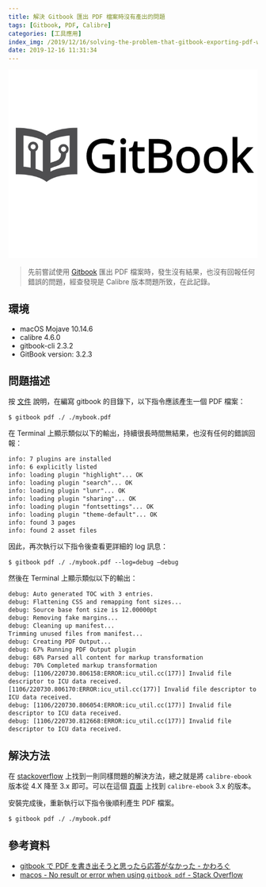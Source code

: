 ```yaml
---
title: 解決 Gitbook 匯出 PDF 檔案時沒有產出的問題
tags: [Gitbook, PDF, Calibre]
categories: [工具應用]
index_img: /2019/12/16/solving-the-problem-that-gitbook-exporting-pdf-without-results/cover.png
date: 2019-12-16 11:31:34
---
```


![cover](/2019/12/16/solving-the-problem-that-gitbook-exporting-pdf-without-results/cover.png)

> 先前嘗試使用 [Gitbook](https://github.com/GitbookIO/gitbook) 匯出 PDF 檔案時，發生沒有結果，也沒有回報任何錯誤的問題，經查發現是 Calibre 版本問題所致，在此記錄。

<!-- more -->

## 環境

- macOS Mojave 10.14.6
- calibre 4.6.0
- gitbook-cli 2.3.2
- GitBook version: 3.2.3

## 問題描述

按 [文件](https://github.com/GitbookIO/gitbook/blob/master/docs/ebook.md) 說明，在編寫 gitbook 的目錄下，以下指令應該產生一個 PDF 檔案：

```
$ gitbook pdf ./ ./mybook.pdf
```

在 Terminal 上顯示類似以下的輸出，持續很長時間無結果，也沒有任何的錯誤回報：

```
info: 7 plugins are installed
info: 6 explicitly listed
info: loading plugin "highlight"... OK
info: loading plugin "search"... OK
info: loading plugin "lunr"... OK
info: loading plugin "sharing"... OK
info: loading plugin "fontsettings"... OK
info: loading plugin "theme-default"... OK
info: found 3 pages
info: found 2 asset files
```

因此，再次執行以下指令後查看更詳細的 log 訊息：

```
$ gitbook pdf ./ ./mybook.pdf --log=debug —debug
```

然後在 Terminal 上顯示類似以下的輸出：

```
debug: Auto generated TOC with 3 entries.
debug: Flattening CSS and remapping font sizes...
debug: Source base font size is 12.00000pt
debug: Removing fake margins...
debug: Cleaning up manifest...
Trimming unused files from manifest...
debug: Creating PDF Output...
debug: 67% Running PDF Output plugin
debug: 68% Parsed all content for markup transformation
debug: 70% Completed markup transformation
debug: [1106/220730.806158:ERROR:icu_util.cc(177)] Invalid file descriptor to ICU data received.
[1106/220730.806170:ERROR:icu_util.cc(177)] Invalid file descriptor to ICU data received.
debug: [1106/220730.806054:ERROR:icu_util.cc(177)] Invalid file descriptor to ICU data received.
debug: [1106/220730.812668:ERROR:icu_util.cc(177)] Invalid file descriptor to ICU data received.
```

## 解決方法

在 [stackoverflow](https://stackoverflow.com/questions/58498643/no-result-or-error-when-using-gitbook-pdf) 上找到一則同樣問題的解決方法，總之就是將 `calibre-ebook` 版本從 4.X 降至 3.x 即可。可以在這個 [頁面](https://download.calibre-ebook.com/3.html) 上找到 `calibre-ebook` 3.x 的版本。

安裝完成後，重新執行以下指令後順利產生 PDF 檔案。

```
$ gitbook pdf ./ ./mybook.pdf
```

## 參考資料

- [gitbook で PDF を書き出そうと思ったら応答がなかった - かわろぐ](https://blog.kawa-xxx.jp/entry/2019/11/23/143439)
- [macos - No result or error when using `gitbook pdf` - Stack Overflow](https://stackoverflow.com/questions/58498643/no-result-or-error-when-using-gitbook-pdf)

